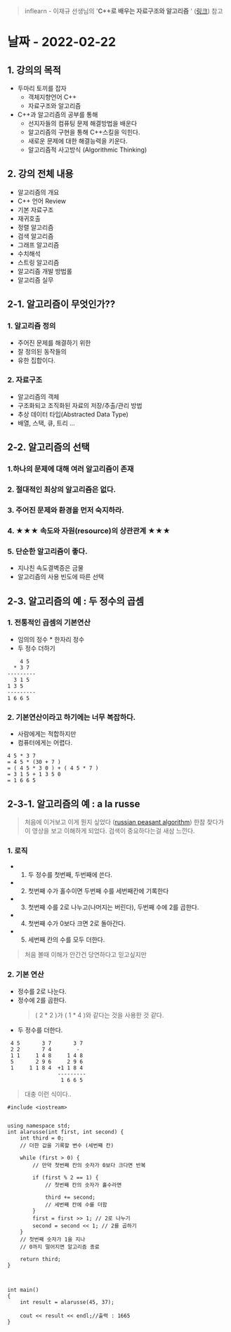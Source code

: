 > inflearn - 이재규 선생님의 '**C++로 배우는 자료구조와 알고리즘** ' ([링크](https://url.kr/l3b1pr)) 참고
# 날짜 - 2022-02-22
## 1. 강의의 목적
* 두마리 토끼를 잡자
  * 객체지향언어 C++
  * 자료구조와 알고리즘
* C++과 알고리즘의 공부를 통해
  * 선지자들의 컴퓨팅 문제 해결방법을 배운다
  * 알고리즘의 구현을 통해 C++스킬을 익힌다.
  * 새로운 문제에 대한 해결능력을 키운다.
  * 알고리즘적 사고방식 (Algorithmic Thinking)
## 2. 강의 전체 내용
* 알고리즘의 개요
* C++ 언어 Review
* 기본 자료구조
* 재귀호출
* 정렬 알고리즘
* 검색 알고리즘
* 그래프 알고리즘
* 수치해석
* 스트링 알고리즘
* 알고리즘 개발 방법롤
* 알고리즘 실무

## 2-1. 알고리즘이 무엇인가??
  ### 1. 알고리즘 정의
  * 주어진 문제를 해결하기 위한
  * 잘 정의된 동작들의
  * 유한 집합이다.
  ### 2. 자료구조
  * 알고리즘의 객체
  * 구조화되고 조직화된 자료의 저장/추출/관리 방법
  * 추상 데이터 타입(Abstracted Data Type)
  * 배열, 스택, 큐, 트리 ...
## 2-2. 알고리즘의 선택
### 1.하나의 문제에 대해 여러 알고리즘이 존재
### 2. 절대적인 최상의 알고리즘은 없다.
### 3. 주어진 문제와 환경을 먼저 숙지하라.
### 4. ★★★ 속도와 자원(resource)의 상관관계 ★★★
### 5. 단순한 알고리즘이 좋다.
* 지나친 속도결벽증은 금물
* 알고리즘의 사용 빈도에 따른 선택
## 2-3. 알고리즘의 예 : 두 정수의 곱셈
### 1. 전통적인 곱셈의 기본연산
* 임의의 정수 * 한자리 정수
* 두 정수 더하기
```
    4 5
  * 3 7
---------
  3 1 5
1 3 5
---------
1 6 6 5
```

### 2. 기본연산이라고 하기에는 너무 복잡하다.
* 사람에게는 적합하지만
* 컴퓨터에게는 어렵다.
```
4 5 * 3 7
= 4 5 * (30 + 7 )
= ( 4 5 * 3 0 ) + ( 4 5 * 7 )
= 3 1 5 + 1 3 5 0
= 1 6 6 5
```
## 2-3-1. 알고리즘의 예 : a la russe
> 처음에 이거보고 이게 뭔지 싶었다
> ([russian peasant algorithm](https://www.youtube.com/watch?v=qHXsKyVSPOU)) 한참 찾다가 이 영상을 보고 이해하게 되었다.
> 검색이 중요하다는걸 새삼 느낀다.
### 1. 로직
* 1. 두 정수를 첫번째, 두번째에 쓴다.
* 2. 첫번째 수가 홀수이면 두번째 수를 세번째칸에 기록한다
* 3. 첫번째 수를 2로 나누고(나머지는 버린다), 두번째 수에 2를 곱한다.
* 4. 첫번째 수가 0보다 크면 2로 돌아간다.
* 5. 세번째 칸의 수를 모두 더한다.
> 처음 볼때 이해가 안간건 당연하다고 믿고싶지만
### 2. 기본 연산
* 정수를 2로 나눈다.
* 정수에 2를 곱한다.
  > ( 2 * 2 )가 ( 1 * 4 )와 같다는 것을 사용한 것 같다.
* 두 정수를 더한다.
```
 4 5       3 7       3 7
 2 2       7 4        -
 1 1     1 4 8     1 4 8
 5       2 9 6     2 9 6
 1     1 1 8 4  +1 1 8 4
                ---------
                 1 6 6 5
```
> 대충 이런 식이다..
```
#include <iostream>


using namespace std;
int alarusse(int first, int second) {
    int third = 0;
    // 더한 값을 기록할 변수 (세번째 칸)

    while (first > 0) {
        // 만약 첫번째 칸의 숫자가 0보다 크다면 반복

        if (first % 2 == 1) {
            // 첫번째 칸의 숫자가 홀수라면

            third += second;
            // 세번째 칸에 수를 더함
        }
        first = first >> 1; // 2로 나누기
        second = second << 1; // 2를 곱하기
    }
    // 첫번째 숫자가 1을 지나 
    // 0까지 떨어지면 알고리즘 종료

    return third;
}



int main()
{
    int result = alarusse(45, 37);

    cout << result << endl;//출력 : 1665
}
```
